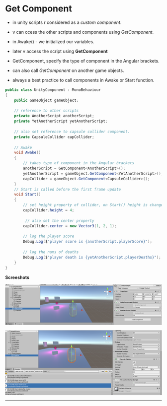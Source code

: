 # Get Component

- in unity scripts r considered as a *custom component*. 

- v can ccess the other scripts and components using *GetComponent*.

- in Awake() - we initialized our variables.

- later v access the script using **GetComponent**

- GetComponent<Type>, specify the type of component in the Angular brackets.

- can also call *GetComponent* on another game objects.

- always a best practice to call components in Awake or Start function.  

```C#
public class UnityComponent : MonoBehaviour
{
    public GameObject gameObject;
    
    // reference to other scripts
    private AnotherScript anotherScript;
    private YetAnotherScript yetAnotherScript;

    // also set reference to capsule collider component.
    private CapsuleCollider capCollider;
    
    // Awake
    void Awake()
    {
        // takes type of component in the Angular brackets
        anotherScript = GetComponent<AnotherScript>();
        yetAnotherScript = gameObject.GetComponent<YetAnotherScript>();
        capCollider = gameObject.GetComponent<CapsuleCollider>();
    }
    // Start is called before the first frame update
    void Start()
    {
        // set height property of collider, on Start() height is changed.
        capCollider.height = 4;

         // also set the center property
        capCollider.center = new Vector3(1, 2, 1);

        // log the player score
        Debug.Log($"player score is {anotherScript.playerScore}");

        // log the nums of deaths
        Debug.Log($"player death is {yetAnotherScript.playerDeaths}");
    }
}

```

**Screeshots**

![image](./screenshots/component1.png 'image')

![image](./screenshots/component4.png 'image')

---

